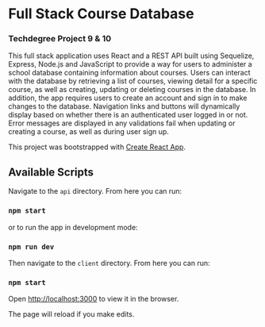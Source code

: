 # Full Stack Course Database

### Techdegree Project 9 & 10

This full stack application uses React and a REST API built using Sequelize, Express, Node.js and JavaScript to provide a way for users to administer a school database containing information about courses.
Users can interact with the database by retrieving a list of courses, viewing detail for a specific course, as well as creating, updating or deleting courses in the database.
In addition, the app requires users to create an account and sign in to make changes to the database.
Navigation links and buttons will dynamically display based on whether there is an authenticated user logged in or not.
Error messages are displayed in any validations fail when updating or creating a course, as well as during user sign up.

This project was bootstrapped with [Create React App](https://github.com/facebook/create-react-app).

## Available Scripts

Navigate to the `api` directory. From here you can run:

### `npm start`

or to run the app in development mode:

### `npm run dev`

Then navigate to the `client` directory. From here you can run:

### `npm start`

Open [http://localhost:3000](http://localhost:3000) to view it in the browser.

The page will reload if you make edits.
